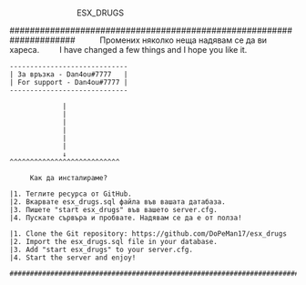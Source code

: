#
#
#
#
#
#
#
#
#
#

                              ESX_DRUGS

#####################################################################
          Промених няколко неща надявам се да ви хареса.
        I have changed a few things and I hope you like it.
~~~~~~~~~~~~~~~~~~~~~~~~~~~~~~~~~~
-----------------------------
| За връзка - Dan4ou#7777   |
| For support - Dan4ou#7777 |
-----------------------------

             |
             |
             |
             |
             |
             |
             ↓
^^^^^^^^^^^^^^^^^^^^^^^^^^^

     Как да инсталираме?

|1. Теглите ресурса от GitHub.
|2. Вкарвате esx_drugs.sql файла във вашата датабаза.
|3. Пишете "start esx_drugs" във вашето server.cfg.
|4. Пускате сървъра и пробвате. Надявам се да е от полза!

|1. Clone the Git repository: https://github.com/DoPeMan17/esx_drugs
|2. Import the esx_drugs.sql file in your database.
|3. Add "start esx_drugs" to your server.cfg.
|4. Start the server and enjoy!

###############################################################################
